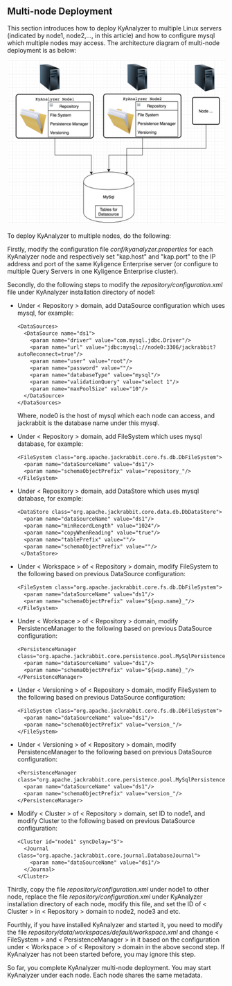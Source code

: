 ## Multi-node Deployment

This section introduces how to deploy KyAnalyzer to multiple Linux servers (indicated by node1, node2,…, in this article) and how to configure mysql which multiple nodes may access. The architecture diagram of multi-node deployment is as below: 

![KyAnalyzer Multi-node Deployment Architecture](images/multi-node_deploy.en.png)

To deploy KyAnalyzer to multiple nodes, do the following: 

Firstly, modify the configuration file *conf/kyanalyzer.properties* for each KyAnalyzer node and respectively set "kap.host" and "kap.port" to the IP address and port of the same Kyligence Enterprise server (or configure to multiple Query Servers in one Kyligence Enterprise cluster).

Secondly, do the following steps to modify the *repository/configuration.xml* file under KyAnalyzer installation directory of node1:

- Under < Repository > domain, add DataSource configuration which uses mysql, for example:

  ```
  <DataSources>
    <DataSource name="ds1">
      <param name="driver" value="com.mysql.jdbc.Driver"/>
      <param name="url" value="jdbc:mysql://node0:3306/jackrabbit?autoReconnect=true"/>
      <param name="user" value="root"/>
      <param name="password" value=""/>
      <param name="databaseType" value="mysql"/>
      <param name="validationQuery" value="select 1"/>
      <param name="maxPoolSize" value="10"/>
    </DataSource>
  </DataSources>
  ```

  Where, node0 is the host of mysql which each node can access, and jackrabbit is the database name under this mysql.

- Under < Repository > domain, add FileSystem which uses mysql database, for example:

  ```
  <FileSystem class="org.apache.jackrabbit.core.fs.db.DbFileSystem"> 
    <param name="dataSourceName" value="ds1"/>  
    <param name="schemaObjectPrefix" value="repository_"/> 
  </FileSystem>
  ```

- Under < Repository > domain, add DataStore which uses mysql database, for example:

  ```
  <DataStore class="org.apache.jackrabbit.core.data.db.DbDataStore"> 
    <param name="dataSourceName" value="ds1"/>  
    <param name="minRecordLength" value="1024"/>  
    <param name="copyWhenReading" value="true"/>  
    <param name="tablePrefix" value=""/>  
    <param name="schemaObjectPrefix" value=""/> 
   </DataStore>
  ```

- Under < Workspace > of < Repository > domain, modify FileSystem to the following based on previous DataSource configuration: 

  ```
  <FileSystem class="org.apache.jackrabbit.core.fs.db.DbFileSystem"> 
    <param name="dataSourceName" value="ds1"/>  
    <param name="schemaObjectPrefix" value="${wsp.name}_"/> 
  </FileSystem>
  ```

- Under < Workspace > of < Repository > domain, modify PersistenceManager to the following based on previous DataSource configuration: 

  ```
  <PersistenceManager class="org.apache.jackrabbit.core.persistence.pool.MySqlPersistenceManager"> 
    <param name="dataSourceName" value="ds1"/>  
    <param name="schemaObjectPrefix" value="${wsp.name}_"/> 
  </PersistenceManager>
  ```

- Under < Versioning > of < Repository > domain, modify FileSystem to the following based on previous DataSource configuration: 

  ```
  <FileSystem class="org.apache.jackrabbit.core.fs.db.DbFileSystem"> 
    <param name="dataSourceName" value="ds1"/>  
    <param name="schemaObjectPrefix" value="version_"/> 
  </FileSystem>
  ```

- Under < Versioning > of < Repository > domain, modify PersistenceManager to the following based on previous DataSource configuration: 

  ```
  <PersistenceManager class="org.apache.jackrabbit.core.persistence.pool.MySqlPersistenceManager"> 
    <param name="dataSourceName" value="ds1"/>  
    <param name="schemaObjectPrefix" value="version_"/> 
  </PersistenceManager>

  ```

- Modify < Cluster > of < Repository > domain, set ID to node1, and modify Cluster to the following based on previous DataSource configuration: 

  ```
  <Cluster id="node1" syncDelay="5"> 
    <Journal class="org.apache.jackrabbit.core.journal.DatabaseJournal"> 
      <param name="dataSourceName" value="ds1"/> 
    </Journal> 
  </Cluster>
  ```


Thirdly, copy the file *repository/configuration.xml* under node1 to other node, replace the file *repository/configuration.xml* under KyAnalyzer installation directory of each node, modify this file, and set the ID of < Cluster > in < Repository > domain to node2, node3 and etc.

Fourthly, if you have installed KyAnalyzer and started it, you need to modify the file *repository/data/workspaces/default/workspace.xml* and change < FileSystem > and < PersistenceManager > in it based on the configuration under < Workspace > of < Repository > domain in the above second step. If KyAnalyzer has not been started before, you may ignore this step.

So far, you complete KyAnalyzer multi-node deployment. You may start KyAnalyzer under each node. Each node shares the same metadata.





